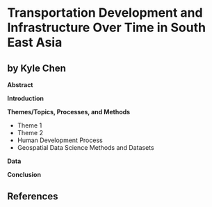 # Transportation Development and Infrastructure Over Time in South East Asia
## by Kyle Chen  
  
  **Abstract**  
  
  **Introduction**  
  
  **Themes/Topics, Processes, and Methods**
  - Theme 1
  - Theme 2
  - Human Development Process
  - Geospatial Data Science Methods and Datasets
  
  **Data**
  
  **Conclusion**
  
## References
